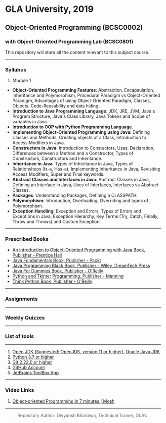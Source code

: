 # GLA University, 2019
## Object-Oriented Programming (BCSC0002)
### with Object-Oriented Programming Lab (BCSC0801)

This repository will store all the content relevant to this subject course.  

___

### Syllabus
1. Module 1
 - **Object-Oriented Programming Features**: Abstraction, Encapsulation, Inheritance and Polymorphism, Procedural Paradigm vs Object-Oriented Paradigm, Advantages of using Object-Oriented Paradigm, Classes, Objects, Code-Reusability and data hiding.  
 - **Introduction to Java Programming Language**: JDK, JRE, JVM, Java's Program Structure, Java's Class Library, Java Tokens and Scope of variables in Java.
 - **Introduction to OOP with Python Programming Language**.
 - **Implementing Object-Oriented Programming using Java**: Defining Classes and Methods, Creating objects of a Class, Introduction to Access Modifiers in Java.
 - **Constructors in Java**: Introduction to Constuctors, Uses, Declaration, Differences between a Method and a Constructor, Types of Constructors, Constructors and Inheritance.
 - **Inheritance in Java**: Types of Inheritance in Java, Types of Relationshops (Is-a, Has-a), Implementing Inheritance in Java, Revisiting Access Modifiers, Super and Final keywords.
 - **Abstract Classes and Interfaces in Java**: Abstract Classes in Java, Defining an Interface in Java, Uses of Interfaces, Interfaces vs Abstract Classes.
 - **Packages**: Understanding Packages, Defining a CLASSPATH.
 - **Polymorphism**: Introduction, Overloading, Overriding and types of Polymorphism.
 - **Exception Handling**: Exception and Errors, Types of Errors and Exceptions in Java, Exception Hierarchy, Key Terms (Try, Catch, Finally, Throw and Throws) and Custom Exception.
___

### Prescribed Books
- [An introduction to Object-Oriented Programming with Java Book, Publisher - Prentice Hall](https://www.amazon.in/Introduction-Object-Oriented-Programming-Java-Intl/dp/0071283684?tag=googinhydr18418-21&tag=googinkenshoo-21&ascsubtag=_k_EAIaIQobChMIwNywtaPi4wIV2g0rCh14qAudEAQYASABEgKRSvD_BwE_k_&gclid=EAIaIQobChMIwNywtaPi4wIV2g0rCh14qAudEAQYASABEgKRSvD_BwE)
- [Java Fundamentals Book, Publisher - Packt](https://www.packtpub.com/application-development/java-fundamentals)
- [Java Programming Black Book, Publisher - Wiley, DreamTech Press](https://www.amazon.in/Java-8-Programming-Black-Book/dp/9351197581)
- [Java For Dummies Book, Publisher - O'Reilly](https://www.amazon.in/Java-Dummies-Computers-Barry-Burd-ebook/dp/B06XHK2C4N?tag=googinhydr18418-21&tag=googinkenshoo-21&ascsubtag=_k_EAIaIQobChMIvu7XvaTi4wIVizgrCh3Z4AVbEAQYBSABEgIX_vD_BwE_k_&gclid=EAIaIQobChMIvu7XvaTi4wIVizgrCh3Z4AVbEAQYBSABEgIX_vD_BwE)
- [Python and Tkinter Programming, Publisher - Manning](https://www.manning.com/books/python-and-tkinter-programming)
- [Think Python Book, Publisher - O'Reilly](https://www.amazon.in/Think-Python-Like-Computer-Scientist/dp/9352134753?tag=googinhydr18418-21&tag=googinkenshoo-21&ascsubtag=_k_EAIaIQobChMImoj34qTi4wIVzIBwCh3j4w8ZEAQYASABEgK5WvD_BwE_k_&gclid=EAIaIQobChMImoj34qTi4wIVzIBwCh3j4w8ZEAQYASABEgK5WvD_BwE)
___

### Assignments
___

### Weekly Quizzes
___

### List of tools
___

1. [Open JDK (Suggested: OpenJDK, version 11 or higher)](https://jdk.java.net), [Oracle Java JDK](https://www.oracle.com/technetwork/java/javase/downloads/jdk12-downloads-5295953.html)  
2. [Python 3.7 or higher](https://www.python.org/downloads/)
3. [Git 2.22.0 or higher](https://git-scm.com/downloads)
4. [GitHub Account](https://github.com)
5. [JetBrains ToolBox App](https://www.jetbrains.com/toolbox/download/download-thanks.html)

___

### Video Links
1. [Object-oriented Programming in 7 minutes | Mosh](https://youtu.be/pTB0EiLXUC8)
___
> Repository Author: Divyansh Bhardwaj, Technical Trainer, GLAU